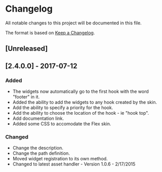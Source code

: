 # Changelog
All notable changes to this project will be documented in this file.

The format is based on [Keep a Changelog](http://keepachangelog.com/en/1.0.0/).

## [Unreleased]

## [2.4.0.0] - 2017-07-12
### Added
- The widgets now automatically go to the first hook with the word "footer" in it.
- Added the ability to add the widgets to any hook created by the skin.
- Add the ability to specify a priority for the hook.
- Add the ability to choose the location of the hook - ie "hook top".
- Add documentation link.
- Added some CSS to accomodate the Flex skin.

### Changed
- Change the description.
- Change the path definition.
- Moved widget registration to its own method.
- Changed to latest asset handler - Version 1.0.6 - 2/17/2015 
